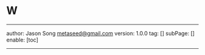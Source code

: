 # W
---
author: Jason Song <metaseed@gmail.com>
version: 1.0.0
tag: []
subPage: []
enable: [toc]

---

